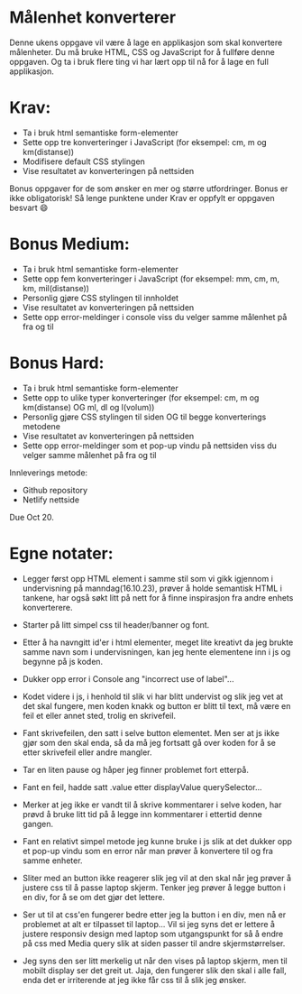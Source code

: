 # Målenhet konverterer

Denne ukens oppgave vil være å lage en applikasjon som skal konvertere målenheter. Du må bruke HTML, CSS og JavaScript for å fullføre denne oppgaven. Og ta i bruk flere ting vi har lært opp til nå for å lage en full applikasjon.

# Krav:
- Ta i bruk html semantiske form-elementer
- Sette opp tre konverteringer i JavaScript (for eksempel: cm, m og km(distanse))
- Modifisere default CSS stylingen
- Vise resultatet av konverteringen på nettsiden

Bonus oppgaver for de som ønsker en mer og større utfordringer. Bonus er ikke obligatorisk! Så lenge punktene under Krav er oppfylt er oppgaven besvart 😄

# Bonus Medium:
- Ta i bruk html semantiske form-elementer
- Sette opp fem konverteringer i JavaScript (for eksempel: mm, cm, m, km, mil(distanse))
- Personlig gjøre CSS stylingen til innholdet
- Vise resultatet av konverteringen på nettsiden
- Sette opp error-meldinger i console viss du velger samme målenhet på fra og til

# Bonus Hard:
- Ta i bruk html semantiske form-elementer
- Sette opp to ulike typer konverteringer (for eksempel: cm, m og km(distanse) OG ml, dl og l(volum))
- Personlig gjøre CSS stylingen til siden OG til begge konverterings metodene
- Vise resultatet av konverteringen på nettsiden
- Sette opp error-meldinger som et pop-up vindu på nettsiden viss du velger samme målenhet på fra og til

Innleverings metode:
- Github repository
- Netlify nettside

Due Oct 20.




# Egne notater:

- Legger først opp HTML element i samme stil som vi gikk igjennom i undervisning på manndag(16.10.23), prøver å holde semantisk HTML i tankene, har også søkt litt på nett for å finne inspirasjon fra andre enhets konverterere.
- Starter på litt simpel css til header/banner og font.
- Etter å ha navngitt id'er i html elementer, meget lite kreativt da jeg brukte samme navn som i undervisningen, kan jeg hente elementene inn i js og begynne på js koden.
- Dukker opp error i Console ang "incorrect use of label"...
- Kodet videre i js, i henhold til slik vi har blitt undervist og slik jeg vet at det skal fungere, men koden knakk og button er blitt til text, må være en feil et eller annet sted, trolig en skrivefeil.
- Fant skrivefeilen, den satt i selve button elementet. Men ser at js ikke gjør som den skal enda, så da må jeg fortsatt gå over koden for å se etter skrivefeil eller andre mangler. 
- Tar en liten pause og håper jeg finner problemet fort etterpå.

- Fant en feil, hadde satt .value etter displayValue querySelector...
- Merker at jeg ikke er vandt til å skrive kommentarer i selve koden, har prøvd å bruke litt tid på å legge inn kommentarer i ettertid denne gangen.
- Fant en relativt simpel metode jeg kunne bruke i js slik at det dukker opp et pop-up vindu som en error når man prøver å konvertere til og fra samme enheter.
- Sliter med an button ikke reagerer slik jeg vil at den skal når jeg prøver å justere css til å passe laptop skjerm. Tenker jeg prøver å legge button i en div, for å se om det gjør det lettere.
- Ser ut til at css'en fungerer bedre etter jeg la button i en div, men nå er problemet at alt er tilpasset til laptop... Vil si jeg syns det er lettere å justere responsiv design med laptop som utgangspunkt for så å endre på css med Media query slik at siden passer til andre skjermstørrelser.
- Jeg syns den ser litt merkelig ut når den vises på laptop skjerm, men til mobilt display ser det greit ut. Jaja, den fungerer slik den skal i alle fall, enda det er irriterende at jeg ikke får css til å slik jeg ønsker.